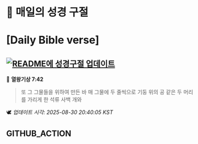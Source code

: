 # 🙏 매일의 성경 구절
# [Daily Bible verse]
## [![README에 성경구절 업데이트](https://github.com/DONGSUKA/first_test/actions/workflows/update-readme-bible.yml/badge.svg)](https://github.com/DONGSUKA/first_test/actions/workflows/update-readme-bible.yml)
<!-- START_BIBLE_VERSE -->
📖 **열왕기상 7:42**
> 또 그 그물들을 위하여 만든 바 매 그물에 두 줄씩으로 기둥 위의 공 같은 두 머리를 가리게 한 석류 사백 개와

🕊️ _업데이트 시각: 2025-08-30 20:40:05 KST_
  <!-- END_BIBLE_VERSE -->
## GITHUB_ACTION
